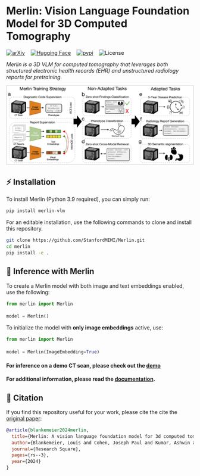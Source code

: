 # Merlin: Vision Language Foundation Model for 3D Computed Tomography

[![arXiv](https://img.shields.io/badge/arXiv-2406.06512-b31b1b.svg?style=for-the-badge)](https://arxiv.org/abs/2406.06512)&nbsp;&nbsp;&nbsp;&nbsp;[![Hugging Face](https://huggingface.co/datasets/huggingface/badges/resolve/main/model-on-hf-md.svg)](https://huggingface.co/stanfordmimi/Merlin)&nbsp;&nbsp;&nbsp;&nbsp;[![pypi](https://img.shields.io/pypi/v/merlin-vlm?style=for-the-badge)](https://pypi.org/project/merlin-vlm/)&nbsp;&nbsp;&nbsp;&nbsp;![License](https://img.shields.io/github/license/stanfordmimi/merlin?style=for-the-badge)

*Merlin is a 3D VLM for computed tomography that leverages both structured electronic health records (EHR) and unstructured radiology reports for pretraining.*

![Key Graphic](documentation/assets/overview.png)

## ⚡️ Installation

To install Merlin (Python 3.9 required), you can simply run:

```python
pip install merlin-vlm
```

For an editable installation, use the following commands to clone and install this repository.
```bash
git clone https://github.com/StanfordMIMI/Merlin.git
cd merlin
pip install -e .
```

## 🚀 Inference with Merlin

To create a Merlin model with both image and text embeddings enabled, use the following:
```python
from merlin import Merlin

model = Merlin()
```

To initialize the model with **only image embeddings** active, use:
```python
from merlin import Merlin

model = Merlin(ImageEmbedding=True)
```

#### For inference on a demo CT scan, please check out the [demo](documentation/demo.py)

#### For additional information, please read the [documentation](documentation/inference.md).

## 📎 Citation
If you find this repository useful for your work, please cite the cite the [original paper](https://arxiv.org/abs/2406.06512):

```bibtex
@article{blankemeier2024merlin,
  title={Merlin: A vision language foundation model for 3d computed tomography},
  author={Blankemeier, Louis and Cohen, Joseph Paul and Kumar, Ashwin and Van Veen, Dave and Gardezi, Syed Jamal Safdar and Paschali, Magdalini and Chen, Zhihong and Delbrouck, Jean-Benoit and Reis, Eduardo and Truyts, Cesar and others},
  journal={Research Square},
  pages={rs--3},
  year={2024}
}
```
